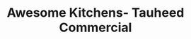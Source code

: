 ---
title: "Awesome Kitchens- Tauheed Commercial"
url: /karachi/awesome-kitchens-tauheed-commercial/
shop: kitchen
---